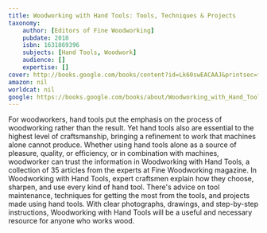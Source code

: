 ```yaml
---
title: Woodworking with Hand Tools: Tools, Techniques & Projects
taxonomy:
	author: [Editors of Fine Woodworking]
	pubdate: 2018
	isbn: 1631869396
	subjects: [Hand Tools, Woodwork]
	audience: []
	expertise: []
cover: http://books.google.com/books/content?id=Lk60swEACAAJ&printsec=frontcover&img=1&zoom=1&source=gbs_api
amazon: nil
worldcat: nil
google: https://books.google.com/books/about/Woodworking_with_Hand_Tools.html?hl=&id=Lk60swEACAAJ
---
```

For woodworkers, hand tools put the emphasis on the process of woodworking rather than the result. Yet hand tools also are essential to the highest level of craftsmanship, bringing a refinement to work that machines alone cannot produce. Whether using hand tools alone as a source of pleasure, quality, or efficiency, or in combination with machines, woodworker can trust the information in Woodworking with Hand Tools, a collection of 35 articles from the experts at Fine Woodworking magazine. In Woodworking with Hand Tools, expert craftsmen explain how they choose, sharpen, and use every kind of hand tool. There's advice on tool maintenance, techniques for getting the most from the tools, and projects made using hand tools. With clear photographs, drawings, and step-by-step instructions, Woodworking with Hand Tools will be a useful and necessary resource for anyone who works wood.